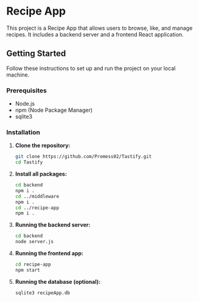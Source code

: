 # Recipe App

This project is a Recipe App that allows users to browse, like, and manage recipes. It includes a backend server and a frontend React application.

## Getting Started

Follow these instructions to set up and run the project on your local machine.

### Prerequisites

- Node.js
- npm (Node Package Manager)
- sqlite3

### Installation

1. **Clone the repository:**

   ```sh
   git clone https://github.com/Promess02/Tastify.git
   cd Tastify

2. **Install all packages:**
    ```sh
    cd backend
    npm i .
    cd ../middleware
    npm i .
    cd ../recipe-app
    npm i .

3. **Running the backend server:**
    ```sh
    cd backend
    node server.js

4. **Running the frontend app:**
    ```sh
    cd recipe-app
    npm start

5. **Running the database (optional):**
    ```sh
    sqlite3 recipeApp.db
